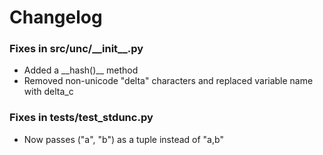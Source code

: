 # Changelog

### Fixes in src/unc/\_\_init\_\_.py
- Added a \_\_hash()\_\_ method
- Removed non-unicode "delta" characters and replaced variable name with delta_c

### Fixes in tests/test_stdunc.py
- Now passes ("a", "b") as a tuple instead of "a,b"
